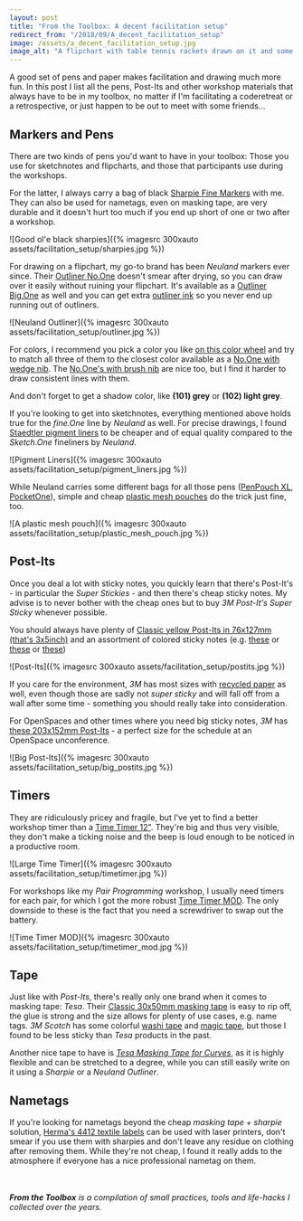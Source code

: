 ```yaml
---
layout: post
title: "From the Toolbox: A decent facilitation setup"
redirect_from: "/2018/09/A_decent_facilitation_setup"
image: /assets/a_decent_facilitation_setup.jpg
image_alt: "A flipchart with table tennis rackets drawn on it and some markers"
---
```

A good set of pens and paper makes facilitation and drawing much more fun. In this post I list all the pens, Post-Its and other workshop materials that always have to be in my toolbox, no matter if I'm facilitating a coderetreat or a retrospective, or just happen to be out to meet with some friends...

## Markers and Pens

There are two kinds of pens you'd want to have in your toolbox: Those you use for sketchnotes and flipcharts, and those that participants use during the workshops.

For the latter, I always carry a bag of black [Sharpie Fine Markers](http://www.sharpie.com/sharpie/fine/SHFineBlackFine.html#cgid=classic&start=1) with me. They can also be used for nametags, even on masking tape, are very durable and it doesn't hurt too much if you end up short of one or two after a workshop.

![Good ol'e black sharpies]({% imagesrc 300xauto assets/facilitation_setup/sharpies.jpg %})

For drawing on a flipchart, my go-to brand has been *Neuland* markers ever since. Their [Outliner No.One](https://eu.neuland.com/markers-more/neuland-markers/outliner-wedge-nib-2-6-mm.html) doesn't smear after drying, so you can draw over it easily without ruining your flipchart. It's available as a [Outliner Big.One](https://eu.neuland.com/markers-more/neuland-markers/outliner-wedge-nib-6-12-mm.html) as well and you can get extra [outliner ink](https://eu.neuland.com/markers-more/refill-inks/refillone-ink-outliner-permanent.html) so you never end up running out of outliners.

![Neuland Outliner]({% imagesrc 300xauto assets/facilitation_setup/outliner.jpg %})

For colors, I recommend you pick a color you like [on this color wheel](https://color.adobe.com/create/color-wheel/?base=2&rule=Triad&selected=0&name=My%20Color%20Theme&mode=rgb&rgbvalues=0.6027817349030464,0.06999999999999998,0.7,1,0.7551170835223047,0.09999999999999998,0.8456852934968992,0,1,0.07999999999999999,0.8,0.5760214645748966,0.03500000000000003,0.7,0.49313093603098085&swatchOrder=0,1,2,3,4
) and try to match all three of them to the closest color available as a [No.One with wedge nib](https://eu.neuland.com/markers-more/neuland-markers/neuland-no.one-wedge-nib-single-colours.html). The [No.One's with brush nib](https://eu.neuland.com/markers-more/neuland-markers/artmarker-brush-nib-0.5-7-mm-single-colours.html?c=763) are nice too, but I find it harder to draw consistent lines with them.

And don't forget to get a shadow color, like **(101) grey** or **(102) light grey**.

If you're looking to get into sketchnotes, everything mentioned above holds true for the *fine.One* line by *Neuland* as well. For precise drawings, I found [Staedtler pigment liners](https://www.staedtler.com/intl/en/products/products-for-colouring/fineliners/pigment-liner-308-fineliner-308-sb6p/) to be cheaper and of equal quality compared to the *Sketch.One* fineliners by *Neuland*.

![Pigment Liners]({% imagesrc 300xauto assets/facilitation_setup/pigment_liners.jpg %})

While Neuland carries some different bags for all those pens ([PenPouch XL](https://eu.neuland.com/markers-more/marker-accessories/penpouch-xl.html?c=762), [PocketOne](https://eu.neuland.com/markers-more/marker-accessories/pocketone.html)), simple and cheap [plastic mesh pouches](https://www.modulor.de/en/handy-zippered-pouch-transparent.html) do the trick just fine, too.

![A plastic mesh pouch]({% imagesrc 300xauto assets/facilitation_setup/plastic_mesh_pouch.jpg %})

## Post-Its

Once you deal a lot with sticky notes, you quickly learn that there's Post-It's - in particular the *Super Stickies* - and then there's cheap sticky notes. My advise is to never bother with the cheap ones but to buy *3M Post-It's Super Sticky* whenever possible.

You should always have plenty of [Classic yellow Post-Its in 76x127mm (that's 3x5inch)](https://www.3mdeutschland.de/3M/de_DE/post-it-notes/products/~/Post-it-Super-Sticky-Notes-65516SYP-127-x-76-mm-gelb-16-Bl%C3%B6cke-%C3%A0-90-Blatt/?N=5002385+8709316+8709380+8710660+8711017+8711713+8719859+8725055+3294243765&rt=rud) and an assortment of colored sticky notes (e.g. [these](https://www.3mdeutschland.de/3M/de_DE/post-it-notes/products/~/Post-it-Super-Sticky-Notes-6556SR-127-x-76-mm-neongr%C3%BCn-neonorange-ultrablau-ultragelb-ultrapink-6-Bl%C3%B6cke-%C3%A0-90-Blatt/?N=5002385+8711713+8719859+8724298+3293448080&preselect=7568222+8709316+8709380+8710660+8711017+3293786499+3294410497&rt=rud) or [these](https://www.3mdeutschland.de/3M/de_DE/post-it-notes/products/~/Post-it-Super-Sticky-Notes-6556SJ-127-x-76-mm-mohnrot-neongr%C3%BCn-ultrablau-6-Bl%C3%B6cke-%C3%A0-90-Blatt/?N=5002385+8711713+8719859+8724298+3293282732&preselect=7568222+8709316+8709380+8710660+8711017+3293786499+3294410497&rt=rud) or [these](https://www.3mdeutschland.de/3M/de_DE/post-it-notes/products/~/Post-it-Super-Sticky-Notes-6556SM-127-x-76-mm-hellblau-6-Bl%C3%B6cke-%C3%A0-90-Blatt/?N=5002385+8711713+8719859+8724298+3293448071&preselect=7568222+8709316+8709380+8710660+8711017+3293786499+3294410497&rt=rud))


![Post-Its]({% imagesrc 300xauto assets/facilitation_setup/postits.jpg %})

If you care for the environment, *3M* has most sizes with [recycled paper](https://www.post-it.com/3M/en_US/post-it/products/~/Post-it-Products/Notes/?N=4327+5927575+8756797+3294529207+3294857497&rt=r3) as well, even though those are sadly not *super sticky* and will fall off from a wall after some time - something you should really take into consideration.

For OpenSpaces and other times where you need big sticky notes, *3M* has [these 203x152mm Post-Its](https://www.3mdeutschland.de/3M/de_DE/post-it-notes/products/~/Post-it-Super-Sticky-Meeting-Notes-6845-SSP-203-x-152-mm-neongr%C3%BCn-neonorange-ultragelb-ultrapink-4-Bl%C3%B6cke-%C3%A0-45-Blatt/?N=5002385+8711713+8719859+8724302+3293282749&preselect=3292687982+3293786499&rt=rud) - a perfect size for the schedule at an OpenSpace unconference.

![Big Post-Its]({% imagesrc 300xauto assets/facilitation_setup/big_postits.jpg %})

## Timers

They are ridiculously pricey and fragile, but I've yet to find a better workshop timer than a [Time Timer 12"](https://www.timetimer.com/collections/all/products/time-timer-12-inch). They're big and thus very visible, they don't make a ticking noise and the beep is loud enough to be noticed in a productive room.

![Large Time Timer]({% imagesrc 300xauto assets/facilitation_setup/timetimer.jpg %})

For workshops like my *Pair Programming* workshop, I usually need timers for each pair, for which I got the more robust [Time Timer MOD](https://www.timetimer.com/collections/all/products/time-timer-mod). The only downside to these is the fact that you need a screwdriver to swap out the battery.

![Time Timer MOD]({% imagesrc 300xauto assets/facilitation_setup/timetimer_mod.jpg %})

## Tape

Just like with *Post-Its*, there's really only one brand when it comes to masking tape: *Tesa*. Their [Classic 30x50mm masking tape](https://www.tesa.com/en/consumer/tesa-masking-tape-classic.html) is easy to rip off, the glue is strong and the size allows for plenty of use cases, e.g. name tags. *3M Scotch* has some colorful [washi tape](https://www.scotchbrand.com/3M/en_US/scotch-brand/products/catalog/~/Scotch-Expressions-Washi-Tape/?N=4335+3294414410+3294529207&rt=rud) and [magic tape](https://www.scotchbrand.com/3M/en_US/scotch-brand/products/catalog/~/Scotch-Expressions-Magic-Tape/?N=4335+3294529207+3294582060&preselect=5003024+5584785+3293786499&rt=rud#variation4), but those I found to be less sticky than *Tesa* products in the past.

Another nice tape to have is [*Tesa Masking Tape for Curves*](https://www.tesa.com/en/consumer/tesa-masking-tape-for-curves.html), as it is highly flexible and can be stretched to a degree, while you can still easily write on it using a *Sharpie* or a *Neuland Outliner*.

## Nametags

If you're looking for nametags beyond the cheap *masking tape + sharpie* solution, [Herma's 4412 textile labels](https://www.herma.co.uk/product/textilename-labels-a4-special-4412/) can be used with laser printers, don't smear if you use them with sharpies and don't leave any residue on clothing after removing them. While they're not cheap, I found it really adds to the atmosphere if everyone has a nice professional nametag on them.

<br/><br/>
_**From the Toolbox** is a compilation of small practices, tools and life-hacks I collected over the years._
